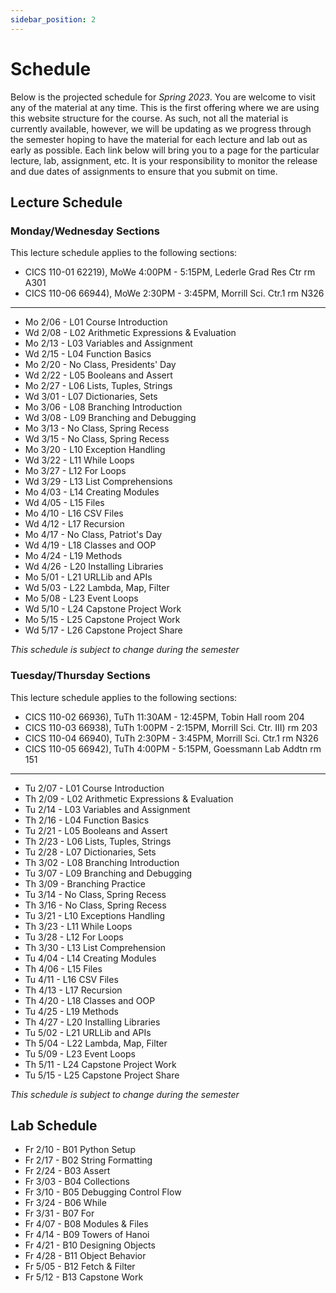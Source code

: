 ```yaml
---
sidebar_position: 2
---
```


# Schedule

Below is the projected schedule for *Spring 2023*. You are welcome to visit any of the material at any time. This is the first offering where we are using this website structure for the course. As such, not all the material is currently available, however, we will be updating as we progress through the semester hoping to have the material for each lecture and lab out as early as possible. Each link below will bring you to a page for the particular lecture, lab, assignment, etc. It is your responsibility to monitor the release and due dates of assignments to ensure that you submit on time.

## Lecture Schedule

### Monday/Wednesday Sections

This lecture schedule applies to the following sections:

- CICS 110-01 62219), MoWe 4:00PM - 5:15PM, Lederle Grad Res Ctr rm A301
- CICS 110-06 66944), MoWe 2:30PM - 3:45PM, Morrill Sci. Ctr.1 rm N326

---

- Mo 2/06 - L01 Course Introduction
- Wd 2/08 - L02 Arithmetic Expressions & Evaluation
- Mo 2/13 - L03 Variables and Assignment
- Wd 2/15 - L04 Function Basics
- Mo 2/20 - No Class, Presidents' Day
- Wd 2/22 - L05 Booleans and Assert
- Mo 2/27 - L06 Lists, Tuples, Strings
- Wd 3/01 - L07 Dictionaries, Sets
- Mo 3/06 - L08 Branching Introduction
- Wd 3/08 - L09 Branching and Debugging
- Mo 3/13 - No Class, Spring Recess
- Wd 3/15 - No Class, Spring Recess
- Mo 3/20 - L10 Exception Handling
- Wd 3/22 - L11 While Loops
- Mo 3/27 - L12 For Loops
- Wd 3/29 - L13 List Comprehensions
- Mo 4/03 - L14 Creating Modules
- Wd 4/05 - L15 Files
- Mo 4/10 - L16 CSV Files
- Wd 4/12 - L17 Recursion
- Mo 4/17 - No Class, Patriot's Day
- Wd 4/19 - L18 Classes and OOP
- Mo 4/24 - L19 Methods
- Wd 4/26 - L20 Installing Libraries
- Mo 5/01 - L21 URLLib and APIs
- Wd 5/03 - L22 Lambda, Map, Filter
- Mo 5/08 - L23 Event Loops
- Wd 5/10 - L24 Capstone Project Work
- Mo 5/15 - L25 Capstone Project Work
- Wd 5/17 - L26 Capstone Project Share

*This schedule is subject to change during the semester*

### Tuesday/Thursday Sections

This lecture schedule applies to the following sections:

- CICS 110-02 66936), TuTh 11:30AM - 12:45PM, Tobin Hall room 204
- CICS 110-03 66938), TuTh 1:00PM - 2:15PM, Morrill Sci. Ctr. III) rm 203
- CICS 110-04 66940), TuTh 2:30PM - 3:45PM, Morrill Sci. Ctr.1 rm N326
- CICS 110-05 66942), TuTh 4:00PM - 5:15PM, Goessmann Lab Addtn rm 151

---

- Tu 2/07 - L01 Course Introduction
- Th 2/09 - L02 Arithmetic Expressions & Evaluation
- Tu 2/14 - L03 Variables and Assignment
- Th 2/16 - L04 Function Basics
- Tu 2/21 - L05 Booleans and Assert
- Th 2/23 - L06 Lists, Tuples, Strings
- Tu 2/28 - L07 Dictionaries, Sets
- Th 3/02 - L08 Branching Introduction
- Tu 3/07 - L09 Branching and Debugging
- Th 3/09 - Branching Practice
- Tu 3/14 - No Class, Spring Recess
- Th 3/16 - No Class, Spring Recess
- Tu 3/21 - L10 Exceptions Handling 
- Th 3/23 - L11 While Loops
- Tu 3/28 - L12 For Loops
- Th 3/30 - L13 List Comprehension
- Tu 4/04 - L14 Creating Modules
- Th 4/06 - L15 Files
- Tu 4/11 - L16 CSV Files
- Th 4/13 - L17 Recursion
- Th 4/20 - L18 Classes and OOP
- Tu 4/25 - L19 Methods
- Th 4/27 - L20 Installing Libraries 
- Tu 5/02 - L21 URLLib and APIs
- Th 5/04 - L22 Lambda, Map, Filter
- Tu 5/09 - L23 Event Loops
- Th 5/11 - L24 Capstone Project Work
- Tu 5/15 - L25 Capstone Project Share

*This schedule is subject to change during the semester*

## Lab Schedule

- Fr 2/10 - B01 Python Setup
- Fr 2/17 - B02 String Formatting
- Fr 2/24 - B03 Assert
- Fr 3/03 - B04 Collections
- Fr 3/10 - B05 Debugging Control Flow
- Fr 3/24 - B06 While
- Fr 3/31 - B07 For
- Fr 4/07 - B08 Modules & Files
- Fr 4/14 - B09 Towers of Hanoi
- Fr 4/21 - B10 Designing Objects
- Fr 4/28 - B11 Object Behavior
- Fr 5/05 - B12 Fetch & Filter
- Fr 5/12 - B13 Capstone Work